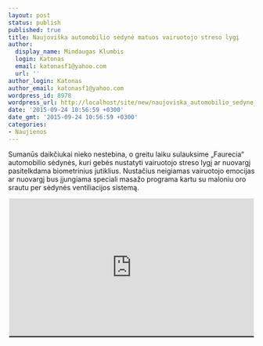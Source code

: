```yaml
---
layout: post
status: publish
published: true
title: Naujoviška automobilio sėdynė matuos vairuotojo streso lygį
author:
  display_name: Mindaugas Klumbis
  login: Katonas
  email: katonasf1@yahoo.com
  url: ''
author_login: Katonas
author_email: katonasf1@yahoo.com
wordpress_id: 8978
wordpress_url: http://localhost/site/new/naujoviska_automobilio_sedyne_matuos_vairuotojo_streso_lygi/
date: '2015-09-24 10:56:59 +0300'
date_gmt: '2015-09-24 10:56:59 +0300'
categories:
- Naujienos
---
```

<p>
	Sumanūs daikčiukai nieko nestebina, o greitu laiku sulauksime &bdquo;Faurecia&ldquo; automobilio sėdynės, kuri gebės nustatyti vairuotojo streso lygį ar nuovargį pasitelkdama biometrinius jutiklius. Nustačius neigiamas vairuotojo emocijas ar nuovargį bus įjungiama speciali masažo programa kartu su maloniu oro srautu per sėdynės ventiliacijos sistemą.</p>
<p style="text-align: center;">
	<span style="color: rgb(187, 187, 187); font-family: Roboto, Arial, Helvetica, sans-serif; font-size: 11px; line-height: 25px; white-space: nowrap; background-color: rgba(28, 28, 28, 0.8);"><iframe allowfullscreen="" frameborder="0" height="281" src="https://www.youtube.com/embed/KL4Ar-JRh-E" width="500"></iframe></span></p>
